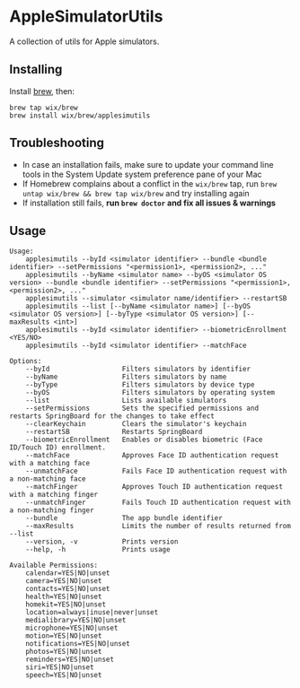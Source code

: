# AppleSimulatorUtils
A collection of utils for Apple simulators.

## Installing

Install [brew](https://brew.sh), then:

```shell
brew tap wix/brew
brew install wix/brew/applesimutils
```

## Troubleshooting

- In case an installation fails, make sure to update your command line tools in the System Update system preference pane of your Mac
- If Homebrew complains about a conflict in the `wix/brew` tap, run `brew untap wix/brew && brew tap wix/brew` and try installing again
- If installation still fails, **run `brew doctor` and fix all issues & warnings**

## Usage

```shell
Usage:
    applesimutils --byId <simulator identifier> --bundle <bundle identifier> --setPermissions "<permission1>, <permission2>, ..."
    applesimutils --byName <simulator name> --byOS <simulator OS version> --bundle <bundle identifier> --setPermissions "<permission1>, <permission2>, ..."
    applesimutils --simulator <simulator name/identifier> --restartSB
    applesimutils --list [--byName <simulator name>] [--byOS <simulator OS version>] [--byType <simulator OS version>] [--maxResults <int>]
    applesimutils --byId <simulator identifier> --biometricEnrollment <YES/NO>
    applesimutils --byId <simulator identifier> --matchFace

Options:
    --byId                  Filters simulators by identifier
    --byName                Filters simulators by name
    --byType                Filters simulators by device type
    --byOS                  Filters simulators by operating system
    --list                  Lists available simulators
    --setPermissions        Sets the specified permissions and restarts SpringBoard for the changes to take effect
    --clearKeychain         Clears the simulator's keychain
    --restartSB             Restarts SpringBoard
    --biometricEnrollment   Enables or disables biometric (Face ID/Touch ID) enrollment.
    --matchFace             Approves Face ID authentication request with a matching face
    --unmatchFace           Fails Face ID authentication request with a non-matching face
    --matchFinger           Approves Touch ID authentication request with a matching finger
    --unmatchFinger         Fails Touch ID authentication request with a non-matching finger
    --bundle                The app bundle identifier
    --maxResults            Limits the number of results returned from --list
    --version, -v           Prints version
    --help, -h              Prints usage

Available Permissions:
    calendar=YES|NO|unset
    camera=YES|NO|unset
    contacts=YES|NO|unset
    health=YES|NO|unset
    homekit=YES|NO|unset
    location=always|inuse|never|unset
    medialibrary=YES|NO|unset
    microphone=YES|NO|unset
    motion=YES|NO|unset
    notifications=YES|NO|unset
    photos=YES|NO|unset
    reminders=YES|NO|unset
    siri=YES|NO|unset
    speech=YES|NO|unset
```
